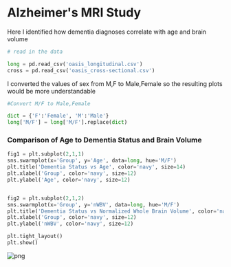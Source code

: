 # Alzheimer's MRI Study
Here I identified how dementia diagnoses correlate with age and brain volume

```python
# read in the data

long = pd.read_csv('oasis_longitudinal.csv')
cross = pd.read_csv('oasis_cross-sectional.csv')
```
I converted the values of sex from M,F to Male,Female so the resulting plots would be more understandable

```python
#Convert M/F to Male,Female

dict = {'F':'Female', 'M':'Male'}
long['M/F'] = long['M/F'].replace(dict)
```

### Comparison of Age to Dementia Status and Brain Volume


```python
fig1 = plt.subplot(2,1,1)
sns.swarmplot(x='Group', y='Age', data=long, hue='M/F')
plt.title('Dementia Status vs Age', color='navy', size=14)
plt.xlabel('Group', color='navy', size=12)
plt.ylabel('Age', color='navy', size=12)


fig2 = plt.subplot(2,1,2)
sns.swarmplot(x='Group', y='nWBV', data=long, hue='M/F')
plt.title('Dementia Status vs Normalized Whole Brain Volume', color='navy', size=14)
plt.xlabel('Group', color='navy', size=12)
plt.ylabel('nWBV', color='navy', size=12)

plt.tight_layout()
plt.show()
```




    
![png](Alzheimer%27s%20MRI_files/Alzheimer%27s%20MRI_4_0.png)
    
